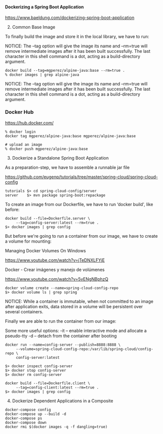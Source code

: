 #### Dockerizing a Spring Boot Application

https://www.baeldung.com/dockerizing-spring-boot-application

2. Common Base Image

To finally build the image and store it in the local library, we have to run:

NOTICE: The –tag option will give the image its name and –rm=true will remove intermediate images after it has been built successfully. The last character in this shell command is a dot, acting as a build-directory argument.

```
docker build --tag=mgperez/alpine-java:base --rm=true .
% docker images | grep alpine-java
```

NOTICE: The –tag option will give the image its name and –rm=true will remove intermediate images after it has been built successfully. The last character in this shell command is a dot, acting as a build-directory argument.

### Docker Hub

https://hub.docker.com/

```
% docker login
docker tag mgperez/alpine-java:base mgperez/alpine-java:base

# upload an image
% docker push mgperez/alpine-java:base
```



3. Dockerize a Standalone Spring Boot Application

As a preparation-step, we have to assemble a runnable jar file

https://github.com/eugenp/tutorials/tree/master/spring-cloud/spring-cloud-config

```
tutorials $> cd spring-cloud-config/server
server    $> mvn package spring-boot:repackage
```

To create an image from our Dockerfile, we have to run ‘docker build', like before:

```
docker build --file=Dockerfile.server \
     --tag=config-server:latest --rm=true .
$> docker images | grep config
```

But before we're going to run a container from our image, we have to create a volume for mounting:

Managing Docker Volumes On Windows

https://www.youtube.com/watch?v=jTeDNXLFYjE

Docker - Crear imágenes y manejo de volúmenes

https://www.youtube.com/watch?v=5vENgNBphzQ

```
docker volume create --name=spring-cloud-config-repo
$> docker volume ls | grep spring
```

NOTICE: While a container is immutable, when not committed to an image after application exits, data stored in a volume will be persistent over several containers.

Finally we are able to run the container from our image:

Some more useful options:
-it – enable interactive mode and allocate a pseudo-tty
-d – detach from the container after booting

```
docker run --name=config-server --publish=8888:8888 \
     --volume=spring-cloud-config-repo:/var/lib/spring-cloud/config-repo \
     config-server:latest
     
$> docker inspect config-server
$> docker stop config-server
$> docker rm config-server
```

```
docker build --file=Dockerfile.client \
     --tag=config-client:latest --rm=true .
$> docker images | grep config
```



4. Dockerize Dependent Applications in a Composite

```
docker-compose config
docker-compose up --build -d
docker-compose ps
docker-compose down
docker rmi $(docker images -q -f dangling=true)
```

